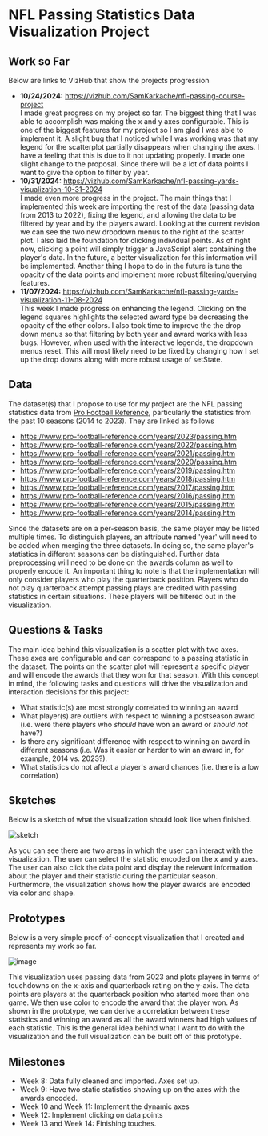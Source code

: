 # NFL Passing Statistics Data Visualization Project

## Work so Far
Below are links to VizHub that show the projects progression 
* **10/24/2024:** https://vizhub.com/SamKarkache/nfl-passing-course-project <br>
I made great progress on my project so far. The biggest thing that I was able to accomplish was making the x and y axes configurable. This is one of the biggest features for my project so I am glad I was able to implement it. A slight bug that I noticed while I was working was that my legend for the scatterplot partially disappears when changing the axes. I have a feeling that this is due to it not updating properly. I made one slight change to the proposal. Since there will be a lot of data points I want to give the option to filter by year. 
* **10/31/2024:** https://vizhub.com/SamKarkache/nfl-passing-yards-visualization-10-31-2024 <br>
I made even more progress in the project. The main things that I implemented this week are importing the rest of the data (passing data from 2013 to 2022), fixing the legend, and allowing the data to be filtered by year and by the players award. Looking at the current revision we can see the two new dropdown menus to the right of the scatter plot. I also laid the foundation for clicking individual points. As of right now, clicking a point will simply trigger a JavaScript alert containing the player's data. In the future, a better visualization for this information will be implemented. Another thing I hope to do in the future is tune the opacity of the data points and implement more robust filtering/querying features.
* **11/07/2024:** https://vizhub.com/SamKarkache/nfl-passing-yards-visualization-11-08-2024 <br>
This week I made progress on enhancing the legend. Clicking on the legend squares highlights the selected award type be decreasing the opacity of the other colors. I also took time to improve the the drop down menus so that filtering by both year and award works with less bugs. However, when used with the interactive legends, the dropdown menus reset. This will most likely need to be fixed by changing how I set up the drop downs along with more robust usage of setState.  

## Data
The dataset(s) that I propose to use for my project are the NFL passing statistics data from [Pro Football Reference](https://www.pro-football-reference.com/), particularly the statistics from the past 10 seasons (2014 to 2023). They are linked as follows
* https://www.pro-football-reference.com/years/2023/passing.htm
* https://www.pro-football-reference.com/years/2022/passing.htm
* https://www.pro-football-reference.com/years/2021/passing.htm
* https://www.pro-football-reference.com/years/2020/passing.htm
* https://www.pro-football-reference.com/years/2019/passing.htm
* https://www.pro-football-reference.com/years/2018/passing.htm
* https://www.pro-football-reference.com/years/2017/passing.htm
* https://www.pro-football-reference.com/years/2016/passing.htm
* https://www.pro-football-reference.com/years/2015/passing.htm
* https://www.pro-football-reference.com/years/2014/passing.htm

Since the datasets are on a per-season basis, the same player may be listed multiple times. To distinguish players, an attribute named 'year' will need to be added when merging the three datasets. In doing so, the same player's statistics in different seasons can be distinguished. Further data preprocessing will need to be done on the awards column as well to properly encode it. An important thing to note is that the implementation will only consider players who play the quarterback position. Players who do not play quarterback attempt passing plays are credited with passing statistics in certain situations. These players will be filtered out in the visualization.

## Questions & Tasks

The main idea behind this visualization is a scatter plot with two axes. These axes are configurable and can correspond to a passing statistic in the dataset. The points on the scatter plot will represent a specific player and will encode the awards that they won for that season. With this concept in mind, the following tasks and questions will drive the visualization and interaction decisions for this project:

* What statistic(s) are most strongly correlated to winning an award
* What player(s) are outliers with respect to winning a postseason award (i.e. were there players who _should_ have won an award or _should not_ have?)
* Is there any significant difference with respect to winning an award in different seasons (i.e. Was it easier or harder to win an award in, for example, 2014 vs. 2023?).
* What statistics do not affect a player's award chances (i.e. there is a low correlation)

## Sketches
Below is a sketch of what the visualization should look like when finished.

![sketch](https://github.com/user-attachments/assets/c8cae5da-71ea-411b-aad0-c27bc6f5f8eb)

As you can see there are two areas in which the user can interact with the visualization. The user can select the statistic encoded on the x and y axes. The user can also click the data point and display the relevant information about the player and their statistic during the particular season. Furthermore, the visualization shows how the player awards are encoded via color and shape. 

## Prototypes
Below is a very simple proof-of-concept visualization that I created and represents my work so far.

![image](https://github.com/user-attachments/assets/6f7001cf-53aa-42a3-9934-246472e9b36c)

This visualization uses passing data from 2023 and plots players in terms of touchdowns on the x-axis and quarterback rating on the y-axis. The data points are players at the quarterback position who started more than one game. We then use color to encode the award that the player won. As shown in the prototype, we can derive a correlation between these statistics and winning an award as all the award winners had high values of each statistic. This is the general idea behind what I want to do with the visualization and the full visualization can be built off of this prototype. 

## Milestones
* Week 8: Data fully cleaned and imported. Axes set up.
* Week 9: Have two static statistics showing up on the axes with the awards encoded.
* Week 10 and Week 11: Implement the dynamic axes
* Week 12: Implement clicking on data points
* Week 13 and Week 14: Finishing touches.
